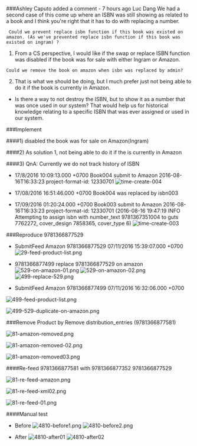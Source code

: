 ###Ashley Caputo added a comment - 7 hours ago
Luc Dang We had a second case of this come up where an ISBN was still showing as related to a book and I think you're right that it has to do with replacing a number.

```
 Could we prevent replace isbn function if this book was existed on amazon. (As we've prevented replace isbn function if this book was existed on ingram) ?
```  

1) From a CS perspective, I would like if the swap or replace ISBN function was disabled if the book was for sale with either Ingram or Amazon.


```
Could we remove the book on amazon when isbn was replaced by admin?
```
2) That is what we should be doing, but I much prefer just not being able to do it if the book is currently in Amazon.

- Is there a way to not destroy the ISBN, but to show it as a number that was once used in our system? That would help us for historical knowledge relating to a specific ISBN that was ever assigned or used in our system.

###Implement

####1) disabled the book was for sale on Amazon(Ingram)


####2) As solution 1, not being able to do it if the is currently in Amazon

####3) QnA: Currently we do not track history of ISBN

- 17/8/2016 10:09:13.000 +0700 Book004 submit to Amazon <PublicationDate>2016-08-16T16:33:23</PublicationDate>
project-format-id: 12330701
![time-create-004](./images/wt4810/time-create-004.png)

- 17/08/2016 16:51:46.000 +0700 Book004 was replaced by isbn003

- 17/09/2016 01:20:24.000 +0700 Book003 submit to Amazon <PublicationDate>2016-08-16T16:33:23</PublicationDate>
project-format-id: 12330701 (2016-08-16 19:47:19 INFO Attempting to assign isbn with number_text 9781367351004 to guts 7762272, cover_design 7858365, cover_type 6)
![time-create-003](./images/wt4810/time-create-003.png)



###Reproduce 9781366877529

- SubmitFeed Amazon 9781366877529 07/11/2016 15:39:07.000 +0700 
![29-feed-product-list.png](./images/wt4810/29-feed-product-list.png)

- 9781366877499 replace 9781366877529 on amazon
![529-on-amazon-01.png](./images/wt4810/529-on-amazon-01.png)
![529-on-amazon-02.png](./images/wt4810/529-on-amazon-02.png)
![499-replace-529.png](./images/wt4810/499-replace-529.png)


- SubmitFeed Amazon 9781366877499 07/11/2016 16:32:06.000 +0700

![499-feed-product-list.png](./images/wt4810/499-feed-product-list.png)

![499-529-duplicate-on-amazon.png](./images/wt4810/499-529-duplicate-on-amazon.png)


###Remove Product by Remove distribution_entries (9781366877581)

![81-amazon-removed.png](./images/wt4810/81-amazon-removed.png)

![81-amazon-removed-02.png](./images/wt4810/81-amazon-removed-02.png)

![81-amazon-removed03.png](./images/wt4810/81-amazon-removed03.png)


####Re-feed 9781366877581 with 9781366877352 9781366877529

![81-re-feed-amazon.png](./images/wt4810/81-re-feed-amazon.png)

![81-re-feed-xml02.png](./images/wt4810/81-re-feed-xml02.png)

![81-re-feed-01.png](./images/wt4810/81-re-feed-01.png)


####Manual test
- Before
![4810-before1.png](./images/wt4810/4810-before1.png)
![4810-before2.png](./images/wt4810/4810-before2.png)

- After
![4810-after01](./images/wt4810/4810-after01.png)
![4810-after02](./images/wt4810/4810-after02.png)